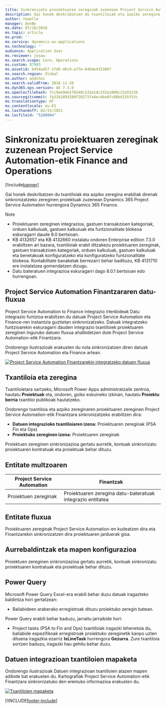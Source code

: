```yaml
---
title: Sinkronizatu proiektuaren zereginak zuzenean Project Service Automation-etik Finance and Operations
description: Gai honek deskribatzen du txantiloiak eta azpiko zeregina erabiliak direnak sinkronizatzeko zereginen proiektuak zuzenean Microsoft Dynamics 365 Project Service Automation hurrengora Dynamics 365 Finance.
author: Yowelle
manager: AnnBe
ms.date: 07/20/2018
ms.topic: article
ms.prod: ''
ms.service: dynamics-ax-applications
ms.technology: ''
audience: Application User
ms.reviewer: josaw
ms.search.scope: Core, Operations
ms.custom: 87983
ms.assetid: b454ad57-2fd6-46c9-a77e-646de4153067
ms.search.region: Global
ms.author: andchoi
ms.search.validFrom: 2016-11-28
ms.dyn365.ops.version: AX 7.3.0
ms.openlocfilehash: 7cc9ee9de576549c132e14c333a1000c22a55236
ms.sourcegitcommit: fa32b1893286f20271fa4ec4be8fc68bd135f53c
ms.translationtype: HT
ms.contentlocale: eu-ES
ms.lasthandoff: 02/15/2021
ms.locfileid: "5288904"
---
```

# <a name="synchronize-project-tasks-directly-from-project-service-automation-to-finance-and-operations"></a>Sinkronizatu proiektuaren zereginak zuzenean Project Service Automation-etik Finance and Operations

[!include[banner](../includes/banner.md)]

Gai honek deskribatzen du txantiloiak eta azpiko zeregina erabiliak direnak sinkronizatzeko zereginen proiektuak zuzenean Dynamics 365 Project Service Automation hurrengora Dynamics 365 Finance.

> [!NOTE]
> - Proiektuaren zereginen integrazioa, gastuen transakzioen kategoriak, orduen kalkuluak, gastuen kalkuluak eta funtzionalitate blokeoa eskuragarri daude 8.0 bertsioan.
> - KB 4132657 eta KB 4132660 instalatu ondoren Enterprise edition 7.3.0 erabiltzen ari bazara, txantiloiak erabil ditzakezu proiektuaren zereginak, gastuen transakzioen kategoriak, orduen kalkuluak, gastuen kalkuluak eta benetakoak konfiguratzeko eta konfiguratzeko funtzionalitate blokeoa. Kontabilitate banaketak berrezarri behar badituzu, KB 4131710 ere instalatzea gomendatzen dizugu.
> - Datu bateratuen integrazioa eskuragarri dago 8.0.1 bertsioan edo hurrengoan.

## <a name="data-flow-for-project-service-automation-to-finance"></a>Project Service Automation Finantzararen datu-fluxua

Project Service Automation to Finance integrazio irtenbideak Datu integrazio funtzioa erabiltzen du datuak Project Service Automation eta Finance-ren instantzia guztietan sinkronizatzeko. Datuak integratzeko funtzioarekin eskuragarri dauden integrazio txantiloiek proiektuaren zereginen inguruko datuen fluxua ahalbidetzen dute Project Service Automation-etik Finantzara.

Ondorengo ilustrazioak erakusten du nola sinkronizatzen diren datuak Project Service Automation eta Finance artean.

[![Project Service Automation Finantzarekin integratzeko datuen fluxua](./media/ProjectTasksFlow.png)](./media/ProjectTasksFlow.png)

## <a name="template-and-task"></a>Txantiloia eta zeregina

Txantiloietara sartzeko, Microsoft Power Apps administratzaile zentroa, hautatu **Proiektuak** eta, ondoren, goiko eskuineko izkinan, hautatu **Proiektu berria** txantiloi publikoak hautatzeko.

Ondorengo txantiloia eta azpiko zereginaren proiektuaren zereginen Project Service Automation-etik Finantzara sinkronizatzeko erabiltzen dira:

- **Datuen integrazioko txantiloiaren izena:** Proiektuaren zereginak (PSA Fin eta Ops)
- **Proiektuko zereginen izena:** Proiektuaren zereginak

Proiektuen zereginen sinkronizazioa gertatu aurretik, kontuak sinkronizatu proiektuaren kontratuak eta proiektuak behar dituzu.

## <a name="entity-set"></a>Entitate multzoaren

| Project Service Automation | Finantzak                             |
|----------------------------|-------------------------------------|
| Proiektuen zereginak              | Proiektuaren zeregina datu-bateratuak integrazio entitatea |

## <a name="entity-flow"></a>Entitate fluxua

Proiektuaren zereginak Project Service Automation-en kudeatzen dira eta Finantzarekin sinkronizatzen dira proiektuaren jarduerak gisa.

## <a name="prerequisites-and-mapping-setup"></a>Aurrebaldintzak eta mapen konfigurazioa

Proiektuen zereginen sinkronizazioa gertatu aurretik, kontuak sinkronizatu proiektuaren kontratuak eta proiektuak behar dituzu.

## <a name="power-query"></a>Power Query

Microsoft Power Query Excel-era erabili behar duzu datuak iragazteko baldintza hori gertatzean:

- Baliabideen araberako erregistroak dituzu proiektuko zeregin batean.

Power Query erabili behar baduzu, jarraitu jarraibide hori:

- Project tasks (PSA to Fin and Ops) txantiloiak iragazki lehenetsia du, baliabide espezifikoak erregistroak proiektuko zereginetik kanpo uzten dituena iragazkia ezarriz **IsLineTask** hurrengora **Gezurra**. Zure txantiloia sortzen baduzu, iragazki hau gehitu behar duzu.

## <a name="template-mapping-in-data-integration"></a>Datuen integrazioan txantiloien mapaketa

Ondorengo ilustrazioak Datuen integrazioan txantiloien atazen mapen adibide bat erakusten du. Kartografiak Project Service Automation-etik Finantzara sinkronizatuko den eremuko informazioa erakusten du.

[![Txantiloien mapaketa](./media/ProjectTasksMapping.png)](./media/ProjectTasksMapping.png)


[!INCLUDE[footer-include](../includes/footer-banner.md)]